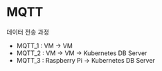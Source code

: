 # MQTT
데이터 전송 과정
- MQTT_1 : VM -> VM
- MQTT_2 : VM -> VM -> Kubernetes DB Server
- MQTT_3 : Raspberry Pi -> Kubernetes DB Server

